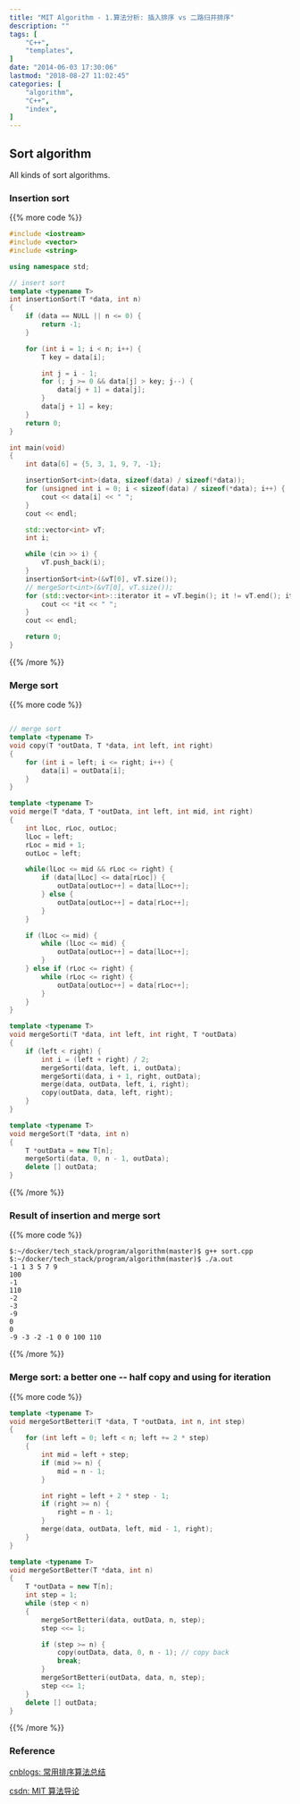 ```yaml
---
title: "MIT Algorithm - 1.算法分析: 插入排序 vs 二路归并排序"
description: ""
tags: [
    "C++",
    "templates",
]
date: "2014-06-03 17:30:06"
lastmod: "2018-08-27 11:02:45"
categories: [
    "algorithm",
    "C++",
    "index",
]
---
```


## Sort algorithm

All kinds of sort algorithms.

### Insertion sort

{{% more code %}}
```c++
#include <iostream>
#include <vector>
#include <string>

using namespace std;

// insert sort
template <typename T>
int insertionSort(T *data, int n)
{
	if (data == NULL || n <= 0) {
		return -1;
	}

	for (int i = 1; i < n; i++) {
		T key = data[i];

		int j = i - 1;
		for (; j >= 0 && data[j] > key; j--) {
			data[j + 1] = data[j];
		}
		data[j + 1] = key;
	}
	return 0;
}

int main(void)
{
	int data[6] = {5, 3, 1, 9, 7, -1};

	insertionSort<int>(data, sizeof(data) / sizeof(*data));
	for (unsigned int i = 0; i < sizeof(data) / sizeof(*data); i++) {
		cout << data[i] << " ";
	}
	cout << endl;

	std::vector<int> vT;
	int i;

	while (cin >> i) {
		vT.push_back(i);
	}
	insertionSort<int>(&vT[0], vT.size());
	// mergeSort<int>(&vT[0], vT.size());
	for (std::vector<int>::iterator it = vT.begin(); it != vT.end(); it++) {
		cout << *it << " ";
	}
	cout << endl;

	return 0;
}

```
{{% /more %}}

### Merge sort

{{% more code %}}
```c++

// merge sort
template <typename T>
void copy(T *outData, T *data, int left, int right)
{
	for (int i = left; i <= right; i++) {
		data[i] = outData[i];
	}
}

template <typename T>
void merge(T *data, T *outData, int left, int mid, int right)
{
	int lLoc, rLoc, outLoc;
	lLoc = left;
	rLoc = mid + 1;
	outLoc = left;

	while(lLoc <= mid && rLoc <= right) {
		if (data[lLoc] <= data[rLoc]) {
			outData[outLoc++] = data[lLoc++];
		} else {
			outData[outLoc++] = data[rLoc++];
		}
	}

	if (lLoc <= mid) {
		while (lLoc <= mid) {
			outData[outLoc++] = data[lLoc++];
		}
	} else if (rLoc <= right) {
		while (rLoc <= right) {
			outData[outLoc++] = data[rLoc++];
		}
	}
}

template <typename T>
void mergeSorti(T *data, int left, int right, T *outData)
{
	if (left < right) {
		int i = (left + right) / 2;
		mergeSorti(data, left, i, outData);
		mergeSorti(data, i + 1, right, outData);
		merge(data, outData, left, i, right);
		copy(outData, data, left, right);
	}
}

template <typename T>
void mergeSort(T *data, int n)
{
	T *outData = new T[n];
	mergeSorti(data, 0, n - 1, outData);
	delete [] outData;
}
```
{{% /more %}}


### Result of insertion and merge sort

{{% more code %}}
```shell
$:~/docker/tech_stack/program/algorithm(master)$ g++ sort.cpp
$:~/docker/tech_stack/program/algorithm(master)$ ./a.out
-1 1 3 5 7 9
100
-1
110
-2
-3
-9
0
0
-9 -3 -2 -1 0 0 100 110

```
{{% /more %}}

### Merge sort: a better one -- half copy and using for iteration

{{% more code %}}
```C++
template <typename T>
void mergeSortBetteri(T *data, T *outData, int n, int step)
{
	for (int left = 0; left < n; left += 2 * step)
	{
		int mid = left + step;
		if (mid >= n) {
			mid = n - 1;
		}

		int right = left + 2 * step - 1;
		if (right >= n) {
			right = n - 1;
		}
		merge(data, outData, left, mid - 1, right);
	}
}

template <typename T>
void mergeSortBetter(T *data, int n)
{
	T *outData = new T[n];
	int step = 1;
	while (step < n)
	{
		mergeSortBetteri(data, outData, n, step);
		step <<= 1;

		if (step >= n) {
			copy(outData, data, 0, n - 1); // copy back
			break;
		}
		mergeSortBetteri(outData, data, n, step);
		step <<= 1;
	}
	delete [] outData;
}
```
{{% /more %}}


### Reference

[cnblogs: 常用排序算法总结](https://www.cnblogs.com/eniac12/p/5329396.html)<br/>

[csdn: MIT 算法导论](https://blog.csdn.net/loveprogram_1/article/details/28596195)<br/>

[]()<br/>

[]()<br/>

[]()<br/>

